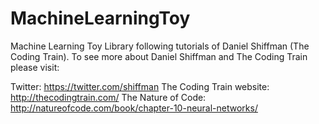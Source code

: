 # MachineLearningToy
Machine Learning Toy Library following tutorials of Daniel Shiffman (The Coding Train).
To see more about Daniel Shiffman and The Coding Train please visit:

Twitter: https://twitter.com/shiffman
The Coding Train website: http://thecodingtrain.com/
The Nature of Code: http://natureofcode.com/book/chapter-10-neural-networks/
